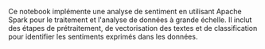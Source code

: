 Ce notebook implémente une analyse de sentiment en utilisant Apache Spark pour le traitement et l'analyse de données à grande échelle. Il inclut des étapes de prétraitement, de vectorisation des textes et de classification pour identifier les sentiments exprimés dans les données.
